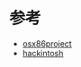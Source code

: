 

# 参考

* [osx86project](http://wiki.osx86project.org/wiki/index.php/Main_Page)
* [hackintosh](http://www.hackintosh.com/)